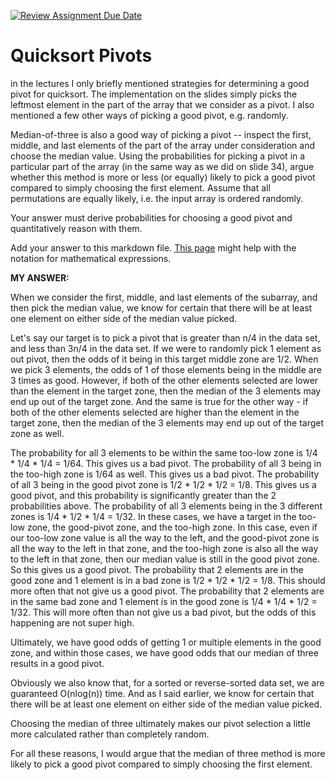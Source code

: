 [![Review Assignment Due Date](https://classroom.github.com/assets/deadline-readme-button-24ddc0f5d75046c5622901739e7c5dd533143b0c8e959d652212380cedb1ea36.svg)](https://classroom.github.com/a/IF3rQO50)
# Quicksort Pivots

in the lectures I only briefly mentioned strategies for determining a good pivot
for quicksort. The implementation on the slides simply picks the leftmost
element in the part of the array that we consider as a pivot. I also mentioned a
few other ways of picking a good pivot, e.g. randomly.

Median-of-three is also a good way of picking a pivot -- inspect the first,
middle, and last elements of the part of the array under consideration and
choose the median value. Using the probabilities for picking a pivot in a
particular part of the array (in the same way as we did on slide 34), argue
whether this method is more or less (or equally) likely to pick a good pivot
compared to simply choosing the first element. Assume that all permutations are
equally likely, i.e. the input array is ordered randomly.

Your answer must derive probabilities for choosing a good pivot and
quantitatively reason with them.

Add your answer to this markdown file. [This
page](https://docs.github.com/en/get-started/writing-on-github/working-with-advanced-formatting/writing-mathematical-expressions)
might help with the notation for mathematical expressions.

**MY ANSWER:**

When we consider the first, middle, and last elements of the subarray, and then pick the median value, we know for certain that there will be at least one element on either side of the median value picked.

Let's say our target is to pick a pivot that is greater than n/4 in the data set, and less than 3n/4 in the data set. If we were to randomly pick 1 element as out pivot, then the odds of it being in this target middle zone are 1/2. When we pick 3 elements, the odds of 1 of those elements being in the middle are 3 times as good. However, if both of the other elements selected are lower than the element in the target zone, then the median of the 3 elements may end up out of the target zone. And the same is true for the other way - if both of the other elements selected are higher than the element in the target zone, then the median of the 3 elements may end up out of the target zone as well.

The probability for all 3 elements to be within the same too-low zone is 1/4 * 1/4 * 1/4 = 1/64. This gives us a bad pivot.
The probability of all 3 being in the too-high zone is 1/64 as well. This gives us a bad pivot.
The probability of all 3 being in the good pivot zone is 1/2 * 1/2 * 1/2 = 1/8. This gives us a good pivot, and this probability is significantly greater than the 2 probabilities above.
The probability of all 3 elements being in the 3 different zones is 1/4 * 1/2 * 1/4 = 1/32. In these cases, we have a target in the too-low zone, the good-pivot zone, and the too-high zone. In this case, even if our too-low zone value is all the way to the left, and the good-pivot zone is all the way to the left in that zone, and the too-high zone is also all the way to the left in that zone, then our median value is still in the good pivot zone. So this gives us a good pivot.
The probability that 2 elements are in the good zone and 1 element is in a bad zone is 1/2 * 1/2 * 1/2 = 1/8. This should more often that not give us a good pivot.
The probability that 2 elements are in the same bad zone and 1 element is in the good zone is 1/4 * 1/4 * 1/2 = 1/32. This will more often than not give us a bad pivot, but the odds of this happening are not super high.

Ultimately, we have good odds of getting 1 or multiple elements in the good zone, and within those cases, we have good odds that our median of three results in a good pivot.

Obviously we also know that, for a sorted or reverse-sorted data set, we are guaranteed O(nlog(n)) time. And as I said earlier, we know for certain that there will be at least one element on either side of the median value picked.

Choosing the median of three ultimately makes our pivot selection a little more calculated rather than completely random.

For all these reasons, I would argue that the median of three method is more likely to pick a good pivot compared to simply choosing the first element.
